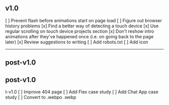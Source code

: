 ## v1.0

[ ] Prevent flash before animations start on page load
[ ] Figure out browser history problems
[x] Find a better way of detecting a touch device
[x] Use regular scrolling on touch device projects section
[x] Don't reshow intro animations after they've happened once (i.e. on going back to the page later)
[x] Review suggestions to writing
[ ] Add robots.txt
[ ] Add icon

---

## post-v1.0

## post-v1.0
t-v1.0
[ ] Improve 404 page
[ ] Add Flex case study
[ ] Add Chat App case study
[ ] Convert to .webpo .webp
